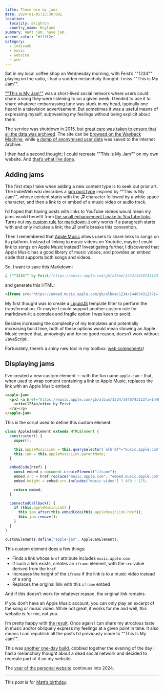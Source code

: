```yaml
---
title: These are my jams
date: 2024-01-05T15:30:00Z
location:
  locality: Brighton
  country_name: England
summary: Want jam, have jam.
accent_color: "#ffff2e"
category:
  - indieweb
  - music
  - website
  - web
---
```


Sat in my local coffee shop on Wednesday morning, with Feist’s ""1234"" playing on the radio, I had a sudden melancholy thought: I miss ""This is My Jam"".

[""This is My Jam""][1] was a short-lived social network where users could share a song they were listening to on a given week. I tended to use it to share whatever embarrassing tune was stuck in my head, typically one heard in a television advertisement. But sometimes it was a useful means of expressing myself, subtweeting my feelings without being explicit about them.

The service was shutdown in 2015, but [great care was taken to ensure that all the data was archived][2]. The site can be [browsed on the Wayback Machine][3], while [a dump of anonymised user data][4] was saved to the Internet Archive.

I then had a second thought; I could recreate ""This is My Jam"" on my own website. And [that’s what I’ve done][5].

## Adding jams

The first step I take when adding a new content type is to seek out prior art. The IndieWeb wiki describes a [jam post type][6] inspired by ""This Is My Jam"", whose content starts with the ♫ character followed by a white space character, and then a link to or embed of a music video or audio track.

I’d hoped that having posts with links to YouTube videos would mean my jams would benefit from [the small enhancement I make to YouTube links][7]. Turns out [my custom rule for markdown-it][8] only works if a paragraph starts with and only includes a link; the ♫ prefix breaks this convention.

Then I remembered that [Apple Music][9] allows users to share links to songs on its platform. Instead of linking to music videos on Youtube, maybe I could link to songs on Apple Music instead? Investigating further, I discovered that Apple Music has a good library of music videos, and provides an embed code that supports both songs and videos.

So, I want to save this Markdown:

```markdown
♫ [""1234"" by Feist](https://music.apple.com/gb/album/1234/1440743123?i=1440743244)
```

and generate this HTML:

```html
<iframe src="https://embed.music.apple.com/gb/album/1234/1440743123?i=1440743244" height="175"></iframe>
```

My first thought was to create a [LiquidJS][10] template filter to perform the transformation. Or maybe I could support another custom rule for markdown-it; a complex and fragile option I was keen to avoid.

Besides increasing the complexity of my templates and potentially increasing build time, both of these options would mean showing an Apple Music embed that, annoyingly and for no good reason, doesn’t work without JavaScript.

Fortunately, there’s a shiny new tool in my toolbox: [web components][11]!

## Displaying jams

I’ve created a new custom element — with the fun name `apple-jam` – that, when used to wrap content containing a link to Apple Music, replaces the link with an Apple Music embed:

```html
<apple-jam>
  <p>♫ <a href="https://music.apple.com/gb/album/1234/1440743123?i=1440743244">
    <cite>1234</cite> by Feist
  </a></p>
</apple-jam>
```

This is the script used to define this custom element:

```js
class AppleJamElement extends HTMLElement {
  constructor() {
    super();

    this.appleMusicLink = this.querySelector(`a[href*="music.apple.com"]`);
    this.jam = this.appleMusicLink.parentNode;
  }

  embedCode(href) {
    const embed = document.createElement("iframe");
    embed.src = href.replace("music.apple.com", "embed.music.apple.com");
    embed.height = embed.src.includes("music-video") ? 450 : 175;

    return embed;
  }

  connectedCallback() {
    if (this.appleMusicLink) {
      this.jam.after(this.embedCode(this.appleMusicLink.href));
      this.jam.remove();
    }
  }
}

customElements.define("apple-jam", AppleJamElement);
```

This custom element does a few things:

* Finds a link whose `href` attribute includes `music.apple.com`
* If such a link exists, creates an `iframe` element, with the `src`  value derived from the `href`
* Increases the height of the `iframe` if the link is to a music video instead of a song
* Replaces the original link with this `iframe` embed

And if this doesn’t work for whatever reason, the original link remains.

If you don’t have an Apple Music account, you can only play an excerpt of the song or music video. While not great, it works for me and well, this website is for me, not you.

I’m pretty happy with [the result][12]. Once again I can share my atrocious taste in music and/or obliquely express my feelings at a given point in time. It also means I can republish all the posts I’d previously made to ""This Is My Jam"".

This was [another one-day build][13], cobbled together the evening of the day I had a melancholy thought about a dead social network and decided to recreate part of it on my website.

The [year of the personal website][14] continues into 2024.

---

This post is for [Matt’s birthday][15].

[1]: https://indieweb.org/This_Is_My_Jam
[2]: https://thisismyjam.tumblr.com/post/126260430022/jam-preserves
[3]: https://web.archive.org/web/20210926084455/https://www.thisismyjam.com/
[4]: https://archive.org/details/thisismyjam-datadump
[5]: https://paulrobertlloyd.com/jams/
[6]: https://indieweb.org/jam
[7]: /2023/098/a1/embedding/
[8]: https://github.com/paulrobertlloyd/markdown-it-rules#linked-embeds
[9]: http://music.apple.com
[10]: http://liquidjs.com
[11]: https://developer.mozilla.org/en-US/docs/Web/API/Web_components
[12]: /2024/004/j1/
[13]: https://paulrobertlloyd.com/2023/272/a1/classnames/
[14]: https://matthiasott.com/notes/2024-the-year-of-the-personal-website
[15]: https://ma.tt/2024/01/birthday-gift/
